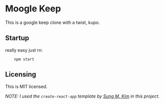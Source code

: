 # Moogle Keep

This is a google keep clone with a twist, kupo.


## Startup

really easy just rn:

        npm start

## Licensing

This is MIT licensed.

_NOTE: I used the `create-react-app` template by [Sung M. Kim](https://sung.codes) in this project._
